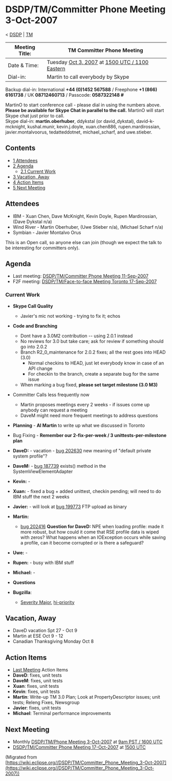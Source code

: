 

DSDP/TM/Committer Phone Meeting 3-Oct-2007
==========================================

< [DSDP](/DSDP "DSDP")‎ | [TM](/DSDP/TM "DSDP/TM")

| Meeting Title: | **TM Committer Phone Meeting** |
| --- | --- |
| Date & Time: | Tuesday [Oct 3, 2007](/index.php?title=Oct_3,_2007&action=edit&redlink=1 "Oct 3, 2007 (page does not exist)") at [1500 UTC / 1100 Eastern](http://www.timeanddate.com/worldclock/meetingdetails.html?year=2007&month=10&day=3&hour=15&min=00&sec=0&p1=224&p2=159&p3=250&p4=136&p5=223&iv=1800) |
| Dial-in: | Martin to call everybody by Skype |

Backup dial-in: International **+44 (0)1452 567588** / Freephone **+1 (866) 6161738** / UK **08712460713** / Passcode: **0587322148 #**

MartinO to start conference call - please dial in using the numbers above.  
**Please be available for Skype Chat in parallel to the call.** MartinO will start Skype chat just prior to call.  
Skype dial-in: **martin.oberhuber**, ddykstal (or david\_dykstal), david-k-mcknight, kushal.munir, kevin.j.doyle, xuan.chen886, rupen.mardirossian, javier.montalvoorus, tedatteddotnet, michael\_scharf, and uwe.stieber.  

Contents
--------

*   [1 Attendees](#Attendees)
*   [2 Agenda](#Agenda)
    *   [2.1 Current Work](#Current-Work)
*   [3 Vacation, Away](#Vacation.2C-Away)
*   [4 Action Items](#Action-Items)
*   [5 Next Meeting](#Next-Meeting)

Attendees
---------

*   IBM - Xuan Chen, Dave McKnight, Kevin Doyle, Rupen Mardirossian, (Dave Dykstal n/a)
*   Wind River - Martin Oberhuber, (Uwe Stieber n/a), (Michael Scharf n/a)
*   Symbian - Javier Montalvo Orus

This is an Open call, so anyone else can join (though we expect the talk to be interesting for committers only).

Agenda
------

*   Last meeting: [DSDP/TM/Committer Phone Meeting 11-Sep-2007](/DSDP/TM/Committer_Phone_Meeting_11-Sep-2007 "DSDP/TM/Committer Phone Meeting 11-Sep-2007")
*   F2F meeting: [DSDP/TM/Face-to-face Meeting Toronto 17-Sep-2007](/DSDP/TM/Face-to-face_Meeting_Toronto_17-Sep-2007 "DSDP/TM/Face-to-face Meeting Toronto 17-Sep-2007")

### Current Work

*   **Skype Call Quality**
    *   Javier's mic not working - trying to fix it; echos
*   **Code and Branching**
    *   Dont have a 3.0M2 contribution -- using 2.0.1 instead
    *   No reviews for 3.0 but take care; ask for review if something should go into 2.0.2
    *   Branch R2\_0\_maintenance for 2.0.2 fixes; all the rest goes into HEAD (3.0)
        *   Normal checkins to HEAD, just let everybody know in case of an API change
        *   For checkin to the branch, create a separate bug for the same issue
    *   When marking a bug fixed, **please set target milestone (3.0 M3)**
*   Committer Calls less frequently now
    *   Martin proposes meetings every 2 weeks - if issues come up anybody can request a meeting
    *   DaveM might need more frequent meetings to address questions
*   **Planning** \- **AI Martin** to write up what we discussed in Toronto
*   Bug Fixing - **Remember our 2-fix-per-week / 3 unittests-per-milestone plan**
*   **DaveD:** \- vacation - [bug 202630](https://bugs.eclipse.org/bugs/show_bug.cgi?id=202630) new meaning of "default private system profile"?
*   **DaveM:** \- [bug 187739](https://bugs.eclipse.org/bugs/show_bug.cgi?id=187739) exists() method in the SystemViewElementAdapter
*   **Kevin:** -
*   **Xuan:** \- fixed a bug + added unittest, checkin pending; will need to do IBM stuff the next 2 weeks
*   **Javier:** \- will look at [bug 199773](https://bugs.eclipse.org/bugs/show_bug.cgi?id=199773) FTP upload as binary
*   **Martin:**
    *   [bug 202416](https://bugs.eclipse.org/bugs/show_bug.cgi?id=202416) **Question for DaveD:** NPE when loading profile: made it more robust, but how could it come that RSE profile data is wiped with zeros? What happens when an IOException occurs while saving a profile, can it become corrupted or is there a safeguard?
*   **Uwe:** -
*   **Rupen:** \- busy with IBM stuff
*   **Michael:** -
*   **Questions**

*   **Bugzilla**:
    *   [Severity Major](https://bugs.eclipse.org/bugs/buglist.cgi?query_format=advanced&classification=DSDP&product=Target+Management&bug_status=UNCONFIRMED&bug_status=NEW&bug_status=ASSIGNED&bug_status=REOPENED&bug_severity=blocker&bug_severity=critical&bug_severity=major&cmdtype=doit), [hi-priority](https://bugs.eclipse.org/bugs/buglist.cgi?query_format=advanced&classification=DSDP&product=Target+Management&bug_status=UNCONFIRMED&bug_status=NEW&bug_status=ASSIGNED&bug_status=REOPENED&cmdtype=doit&field0-0-0=priority&type0-0-0=regexp&value0-0-0=P%5B12%5D&field0-0-1=bug_severity&type0-0-1=regexp&value0-0-1=blocker%7Ccritical%7Cmajor)

Vacation, Away
--------------

*   DaveD vacation Spt 27 - Oct 9
*   Martin at ESE Oct 9 - 12
*   Canadian Thanksgiving Monday Oct 8

Action Items
------------

*   [Last Meeting](/DSDP/TM/Committer_Phone_Meeting_11-Sep-2007#Action_Items "DSDP/TM/Committer Phone Meeting 11-Sep-2007") Action Items
*   **DaveD**: fixes, unit tests
*   **DaveM**: fixes, unit tests
*   **Xuan**: fixes, unit tests
*   **Kevin**: fixes, unit tests
*   **Martin**: Write-up TM 3.0 Plan; Look at PropertyDescriptor issues; unit tests; Releng Fixes, Newsgroup
*   **Javier**: fixes, unit tests
*   **Michael**: Terminal performance improvements

Next Meeting
------------

*   Monthly [DSDP/TM/Phone Meeting 3-Oct-2007](/DSDP/TM/Phone_Meeting_3-Oct-2007 "DSDP/TM/Phone Meeting 3-Oct-2007") at [9am PST / 1600 UTC](http://www.timeanddate.com/worldclock/fixedtime.html?month=10&day=3&year=2007&hour=16&min=00&sec=0&p1=0)
*   [DSDP/TM/Committer Phone Meeting 17-Oct-2007](/DSDP/TM/Committer_Phone_Meeting_17-Oct-2007 "DSDP/TM/Committer Phone Meeting 17-Oct-2007") at [1500 UTC](http://www.timeanddate.com/worldclock/meetingdetails.html?year=2007&month=10&day=17&hour=15&min=00&sec=0&p1=224&p2=159&p3=250&p4=136&p5=223&iv=1800)


(Migrated from [https://wiki.eclipse.org//DSDP/TM/Committer_Phone_Meeting_3-Oct-2007](https://wiki.eclipse.org//DSDP/TM/Committer_Phone_Meeting_3-Oct-2007))